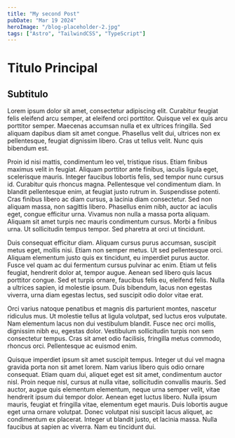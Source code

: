 ```yaml
---
title: "My second Post"
pubDate: "Mar 19 2024"
heroImage: "/blog-placeholder-2.jpg"
tags: ["Astro", "TailwindCSS", "TypeScript"]
---
```


# Titulo Principal

## Subtitulo

Lorem ipsum dolor sit amet, consectetur adipiscing elit. Curabitur feugiat felis eleifend arcu semper, at eleifend orci porttitor. Quisque vel ex quis arcu porttitor semper. Maecenas accumsan nulla et ex ultrices fringilla. Sed aliquam dapibus diam sit amet congue. Phasellus velit dui, ultrices non ex pellentesque, feugiat dignissim libero. Cras ut tellus velit. Nunc quis bibendum est.

Proin id nisi mattis, condimentum leo vel, tristique risus. Etiam finibus maximus velit in feugiat. Aliquam porttitor ante finibus, iaculis ligula eget, scelerisque mauris. Integer faucibus lobortis felis, sed tempor nunc cursus id. Curabitur quis rhoncus magna. Pellentesque vel condimentum diam. In blandit pellentesque enim, at feugiat justo rutrum in. Suspendisse potenti. Cras finibus libero ac diam cursus, a lacinia diam consectetur. Sed non aliquam massa, non sagittis libero. Phasellus enim nibh, auctor ac iaculis eget, congue efficitur urna. Vivamus non nulla a massa porta aliquam. Aliquam sit amet turpis nec mauris condimentum cursus. Morbi a finibus urna. Ut sollicitudin tempus tempor. Sed pharetra at orci ut tincidunt.

Duis consequat efficitur diam. Aliquam cursus purus accumsan, suscipit metus eget, mollis nisi. Etiam non semper metus. Ut sed pellentesque orci. Aliquam elementum justo quis ex tincidunt, eu imperdiet purus auctor. Fusce vel quam ac dui fermentum cursus pulvinar ac enim. Etiam ut felis feugiat, hendrerit dolor at, tempor augue. Aenean sed libero quis lacus porttitor congue. Sed et turpis ornare, faucibus felis eu, eleifend felis. Nulla a ultrices sapien, id molestie ipsum. Duis bibendum, lacus non egestas viverra, urna diam egestas lectus, sed suscipit odio dolor vitae erat.

Orci varius natoque penatibus et magnis dis parturient montes, nascetur ridiculus mus. Ut molestie tellus at ligula volutpat, sed luctus eros vulputate. Nam elementum lacus non dui vestibulum blandit. Fusce nec orci mollis, dignissim nibh eu, egestas dolor. Vestibulum sollicitudin turpis non sem consectetur tempus. Cras sit amet odio facilisis, fringilla metus commodo, rhoncus orci. Pellentesque ac euismod enim.

Quisque imperdiet ipsum sit amet suscipit tempus. Integer ut dui vel magna gravida porta non sit amet lorem. Nam varius libero quis odio ornare consequat. Etiam quam dui, aliquet eget est sit amet, condimentum auctor nisl. Proin neque nisl, cursus at nulla vitae, sollicitudin convallis mauris. Sed auctor, augue quis elementum elementum, neque urna semper velit, vitae hendrerit ipsum dui tempor dolor. Aenean eget luctus libero. Nulla ipsum mauris, feugiat et fringilla vitae, elementum eget mauris. Duis lobortis augue eget urna ornare volutpat. Donec volutpat nisi suscipit lacus aliquet, ac condimentum ex placerat. Integer ut blandit justo, et lacinia massa. Nulla faucibus at sapien ac viverra. Nam eu tincidunt dui.
